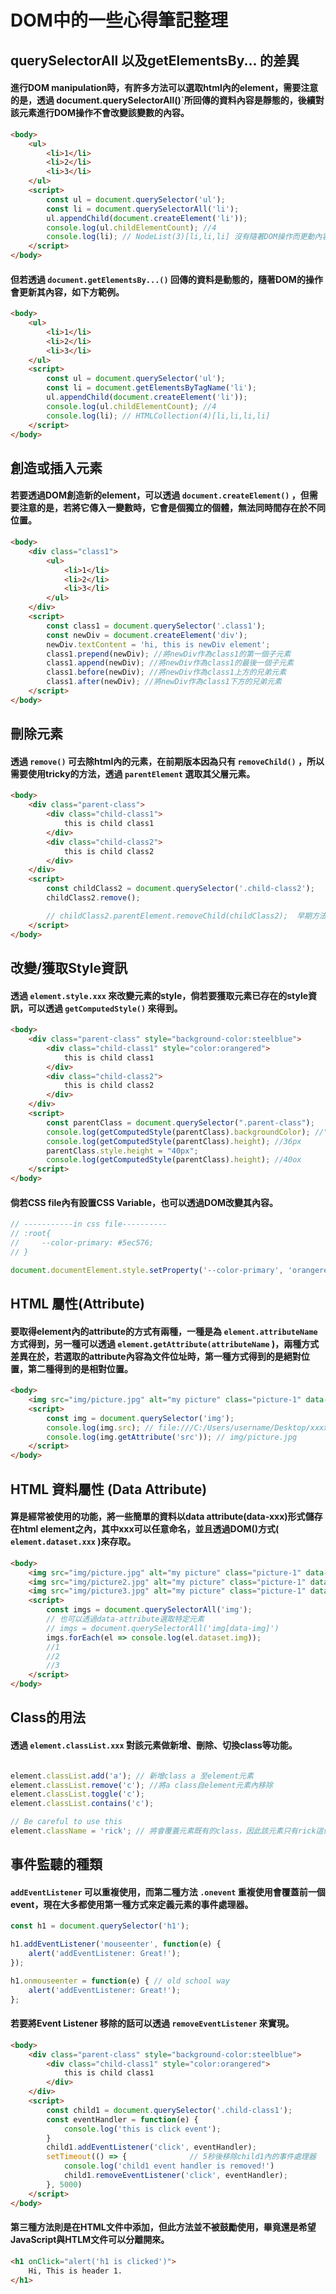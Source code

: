 # DOM中的一些心得筆記整理

## querySelectorAll 以及getElementsBy... 的差異

#### 進行DOM manipulation時，有許多方法可以選取html內的element，需要注意的是，透過 document.querySelectorAll()`所回傳的資料內容是靜態的，後續對該元素進行DOM操作不會改變該變數的內容。

``` html
<body>
    <ul>
        <li>1</li>
        <li>2</li>
        <li>3</li>
    </ul>
    <script>
        const ul = document.querySelector('ul');
        const li = document.querySelectorAll('li');
        ul.appendChild(document.createElement('li'));
        console.log(ul.childElementCount); //4
        console.log(li); // NodeList(3)[li,li,li] 沒有隨著DOM操作而更動內容
    </script>
</body>
```

#### 但若透過 `document.getElementsBy...()` 回傳的資料是動態的，隨著DOM的操作會更新其內容，如下方範例。

``` html
<body>
    <ul>
        <li>1</li>
        <li>2</li>
        <li>3</li>
    </ul>
    <script>
        const ul = document.querySelector('ul');
        const li = document.getElementsByTagName('li');
        ul.appendChild(document.createElement('li'));
        console.log(ul.childElementCount); //4
        console.log(li); // HTMLCollection(4)[li,li,li,li]
    </script>
</body>
```

## 創造或插入元素

#### 若要透過DOM創造新的element，可以透過 `document.createElement()` ，但需要注意的是，若將它傳入一變數時，它會是個獨立的個體，無法同時間存在於不同位置。

``` html
<body>
    <div class="class1">
        <ul>
            <li>1</li>
            <li>2</li>
            <li>3</li>
        </ul>
    </div>
    <script>
        const class1 = document.querySelector('.class1');
        const newDiv = document.createElement('div');
        newDiv.textContent = 'hi, this is newDiv element';
        class1.prepend(newDiv); //將newDiv作為class1的第一個子元素
        class1.append(newDiv); //將newDiv作為class1的最後一個子元素
        class1.before(newDiv); //將newDiv作為class1上方的兄弟元素 
        class1.after(newDiv); //將newDiv作為class1下方的兄弟元素
    </script>
</body>
```

## 刪除元素

#### 透過 `remove()` 可去除html內的元素，在前期版本因為只有 `removeChild()` ，所以需要使用tricky的方法，透過 `parentElement` 選取其父層元素。

``` html
<body>
    <div class="parent-class">
        <div class="child-class1">
            this is child class1
        </div>
        <div class="child-class2">
            this is child class2
        </div>
    </div>
    <script>
        const childClass2 = document.querySelector('.child-class2');
        childClass2.remove();

        // childClass2.parentElement.removeChild(childClass2);  早期方法
    </script>
</body>
```

## 改變/獲取Style資訊

#### 透過 `element.style.xxx` 來改變元素的style，倘若要獲取元素已存在的style資訊，可以透過 `getComputedStyle()` 來得到。

``` html
<body>
    <div class="parent-class" style="background-color:steelblue">
        <div class="child-class1" style="color:orangered">
            this is child class1
        </div>
        <div class="child-class2">
            this is child class2
        </div>
    </div>
    <script>
        const parentClass = document.querySelector(".parent-class");
        console.log(getComputedStyle(parentClass).backgroundColor); //"rgb(70, 130, 180)"
        console.log(getComputedStyle(parentClass).height); //36px
        parentClass.style.height = "40px";
        console.log(getComputedStyle(parentClass).height); //40ox
    </script>
</body>
```

#### 倘若CSS file內有設置CSS Variable，也可以透過DOM改變其內容。

``` js
// -----------in css file----------
// :root{
//     --color-primary: #5ec576;
// }

document.documentElement.style.setProperty('--color-primary', 'orangered');
```

## HTML 屬性(Attribute)

#### 要取得element內的attribute的方式有兩種，一種是為 `element.attributeName` 方式得到，另一種可以透過 `element.getAttribute(attributeName` )，兩種方式差異在於，若選取的attribute內容為文件位址時，第一種方式得到的是絕對位置，第二種得到的是相對位置。

``` html
<body>
    <img src="img/picture.jpg" alt="my picture" class="picture-1" data-img="1" />
    <script>
        const img = document.querySelector('img');
        console.log(img.src); // file:///C:/Users/username/Desktop/xxxxxxxx/img/picture.jpg
        console.log(img.getAttribute('src')); // img/picture.jpg
    </script>
</body>
```

## HTML 資料屬性 (Data Attribute)

#### 算是經常被使用的功能，將一些簡單的資料以data attribute(data-xxx)形式儲存在html element之內，其中xxx可以任意命名，並且透過DOM()方式( `element.dataset.xxx` )來存取。

``` html
<body>
    <img src="img/picture.jpg" alt="my picture" class="picture-1" data-img="1" />
    <img src="img/picture2.jpg" alt="my picture" class="picture-1" data-img="2" />
    <img src="img/picture3.jpg" alt="my picture" class="picture-1" data-img="3" />
    <script>
        const imgs = document.querySelectorAll('img');
        // 也可以透過data-attribute選取特定元素
        // imgs = document.querySelectorAll('img[data-img]') 
        imgs.forEach(el => console.log(el.dataset.img));
        //1
        //2
        //3
    </script>
</body>
```

## Class的用法

#### 透過 `element.classList.xxx` 對該元素做新增、刪除、切換class等功能。

``` js

element.classList.add('a'); // 新增class a 至element元素
element.classList.remove('c'); //將a class自element元素內移除
element.classList.toggle('c');  
element.classList.contains('c');

// Be careful to use this
element.className = 'rick'; // 將會覆蓋元素既有的class，因此該元素只有rick這個class
```

## 事件監聽的種類

#### `addEventListener` 可以重複使用，而第二種方法 `.onevent` 重複使用會覆蓋前一個event，現在大多都使用第一種方式來定義元素的事件處理器。

``` js
const h1 = document.querySelector('h1');

h1.addEventListener('mouseenter', function(e) {
    alert('addEventListener: Great!');
});

h1.onmouseenter = function(e) { // old school way
    alert('addEventListener: Great!');
};
```

#### 若要將Event Listener 移除的話可以透過 `removeEventListener` 來實現。

``` html
<body>
    <div class="parent-class" style="background-color:steelblue">
        <div class="child-class1" style="color:orangered">
            this is child class1
        </div>
    </div>
    <script>
        const child1 = document.querySelector('.child-class1');
        const eventHandler = function(e) {
            console.log('this is click event');
        }
        child1.addEventListener('click', eventHandler);
        setTimeout(() => {              // 5秒後移除child1內的事件處理器
            console.log('child1 event handler is removed!')
            child1.removeEventListener('click', eventHandler);
        }, 5000)
    </script>
</body>
```

#### 第三種方法則是在HTML文件中添加，但此方法並不被鼓勵使用，畢竟還是希望JavaScript與HTLM文件可以分離開來。

``` html
<h1 onClick="alert('h1 is clicked')">
    Hi, This is header 1.
</h1>
```



<!-- ``` js
console.log(document.documentElement); // all html document
console.log(document.head); 
console.log(document.body); 

const allSections = document.querySelectorAll('.section'); 
console.log(allSections); // NodeList (It won't update itself when dom changed )

document.querySelector('img[data-something]'; )

document.getElementById('section--1'); 
const allButtons = document.getElementsByTagName('button'); 
console.log(allBUttons); // HTMLCollection (It will update when dom changed)

const btn = document.getElementsByClassName('btn'); 
console.log(btn) // HTMLCollections
``` -->

<!-- #### `message` is actually a live element livin in the dom, it can't be at multiple places at the same time. It just like a person who can't be at two places simultaneously. So we can use prepend and append method not only to insert elements but also to move them because they can only exist at one place at a time.

``` js
const header = document.querySelector('.header'); 
const message = document.createElement('div'); 
message.classList.add('cookie-message'); 
// message.textContent='We use cookied for improved functionality and analytics.'; 
message.innerHTML = 'We use cookied for improved functionality and analytics.<button class="btn btn--close-cookie">Got it!</button>'; 

header.prepend(message); // adds the elements as the first child of this element
header.append(message); // adds the elements as the last child of this element
header.before(message); // as the sibling before header element
header.after(message); // as the sibling after header element
``` -->

<!-- #### `remove()` method is new method. before this method exist, all we could do is to remove child element
``` js
document.querySelector('.btn--close-cookie').addEventListener('click', function() {

    message.remove();
    // message.parentElement.removeChild(message); 較早期的方法

})
``` -->
